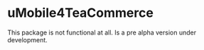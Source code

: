 uMobile4TeaCommerce
===================
This package is not functional at all. Is a pre alpha version under development.
